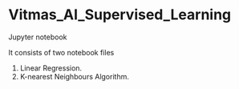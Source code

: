 # Vitmas_AI_Supervised_Learning
Jupyter notebook 

It consists of two notebook files
1) Linear Regression.
2) K-nearest Neighbours Algorithm.
